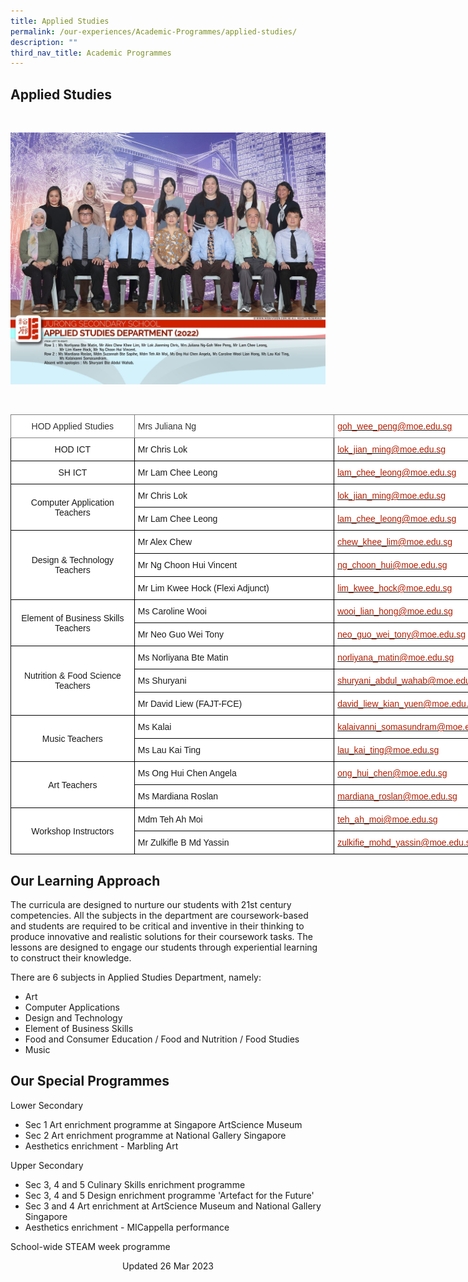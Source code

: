 ```yaml
---
title: Applied Studies
permalink: /our-experiences/Academic-Programmes/applied-studies/
description: ""
third_nav_title: Academic Programmes
---
```

## Applied Studies
<br>

![](/images/JS_Applied%20Studies%20Department.jpg)

<br>
<style type="text/css">
.tg  {border-collapse:collapse;border-spacing:0;}
.tg td{border-color:black;border-style:solid;border-width:1px;font-family:Arial, sans-serif;font-size:14px;
  overflow:hidden;padding:10px 5px;word-break:normal;}
.tg th{border-color:black;border-style:solid;border-width:1px;font-family:Arial, sans-serif;font-size:14px;
  font-weight:normal;overflow:hidden;padding:10px 5px;word-break:normal;}
.tg .tg-od4g{background-color:#FFF;border-color:inherit;color:#323232;text-align:left;vertical-align:middle}
.tg .tg-nd0w{background-color:#FFF;border-color:inherit;color:#B21D00;text-align:left;text-decoration:underline;vertical-align:top}
.tg .tg-x8ce{background-color:#FFF;border-color:inherit;color:#323232;text-align:center;vertical-align:middle}
.tg .tg-f4yw{background-color:#FFF;text-align:center;vertical-align:middle}
.tg .tg-zr06{background-color:#FFF;text-align:left;vertical-align:middle}
.tg .tg-lm8h{background-color:#FFF;color:#B21D00;text-align:left;vertical-align:top}
</style>
<table class="tg" style="undefined;table-layout: fixed; width: 838px">
<colgroup>
<col style="width: 198px">
<col style="width: 320px">
<col style="width: 320px">
</colgroup>
<thead>
  <tr>
    <th class="tg-x8ce">HOD Applied Studies<br></th>
    <th class="tg-od4g">Mrs Juliana Ng</th>
    <th class="tg-nd0w"><a href="mailto:goh_wee_peng@moe.edu.sg"><span style="text-decoration:none;color:#B21D00">goh_wee_peng@moe.edu.sg</span></a></th>
  </tr>
</thead>
<tbody>
  <tr>
    <td class="tg-f4yw">HOD ICT</td>
    <td class="tg-zr06">Mr Chris Lok</td>
    <td class="tg-lm8h"><a href="mailto:lok_jian_ming@moe.edu.sg"><span style="text-decoration:none;color:#B21D00">lok_jian_ming@moe.edu.sg</span></a></td>
  </tr>
  <tr>
    <td class="tg-f4yw">SH ICT</td>
    <td class="tg-zr06">Mr Lam Chee Leong</td>
    <td class="tg-lm8h"><a href="mailto:lam_chee_leong@moe.edu.sg"><span style="text-decoration:none;color:#B21D00">lam_chee_leong@moe.edu.sg</span></a></td>
  </tr>
  <tr>
    <td class="tg-f4yw" rowspan="2">Computer Application Teachers</td>
    <td class="tg-zr06">Mr Chris Lok</td>
    <td class="tg-lm8h"><a href="mailto:lok_jian_ming@moe.edu.sg"><span style="text-decoration:none;color:#B21D00">lok_jian_ming@moe.edu.sg</span></a></td>
  </tr>
  <tr>
    <td class="tg-zr06">Mr Lam Chee Leong<br></td>
    <td class="tg-lm8h"><a href="mailto:lam_chee_leong@moe.edu.sg"><span style="text-decoration:none;color:#B21D00">lam_chee_leong@moe.edu.sg</span></a><br></td>
  </tr>
  <tr>
    <td class="tg-f4yw" rowspan="3">Design &amp; Technology Teachers<br></td>
    <td class="tg-zr06">Mr Alex Chew<br></td>
    <td class="tg-lm8h"><a href="mailto:chew_khee_lin@moe.edu.sg"><span style="text-decoration:none;color:#B21D00">chew_khee_lim@moe.edu.sg</span></a><br></td>
  </tr>
  <tr>
    <td class="tg-zr06">Mr Ng Choon Hui Vincent</td>
    <td class="tg-lm8h"><a href="mailto:ng_choon_hui@moe.edu.sg"><span style="text-decoration:none;color:#B21D00">ng_choon_hui@moe.edu.sg</span></a><br></td>
  </tr>
  <tr>
    <td class="tg-zr06">Mr Lim Kwee Hock (Flexi Adjunct)</td>
    <td class="tg-lm8h"><a href="mailto:lim_kwee_hock@moe.edu.sg"><span style="text-decoration:none;color:#B21D00">lim_kwee_hock@moe.edu.sg</span></a><br></td>
  </tr>
  <tr>
    <td class="tg-f4yw" rowspan="2">Element of Business Skills Teachers<br></td>
    <td class="tg-zr06">Ms Caroline Wooi<br></td>
    <td class="tg-lm8h"><a href="mailto:wooi_lian_hong@moe.edu.sg"><span style="text-decoration:none;color:#B21D00">wooi_lian_hong@moe.edu.sg</span></a></td>
  </tr>
  <tr>
    <td class="tg-zr06">Mr Neo Guo Wei Tony</td>
    <td class="tg-lm8h"><a href="mailto:neo_guo_wei_tony@moe.edu.sg"><span style="text-decoration:none;color:#B21D00">neo_guo_wei_tony@moe.edu.sg</span></a><br></td>
  </tr>
  <tr>
    <td class="tg-f4yw" rowspan="3">Nutrition &amp; Food Science Teachers<br></td>
    <td class="tg-zr06">Ms Norliyana Bte Matin<br></td>
    <td class="tg-lm8h"><a href="mailto:norliyana_matin@moe.edu.sg"><span style="text-decoration:none;color:#B21D00">norliyana_matin@moe.edu.sg</span></a></td>
	</tr>
  <tr>
    <td class="tg-zr06">Ms Shuryani</td>
    <td class="tg-lm8h"><a href="mailto:shuryani_abdul_wahab@moe.edu.sg"><span style="text-decoration:none;color:#B21D00">shuryani_abdul_wahab@moe.edu.sg</span></a></td>
	</tr>
  <tr>
		<td class="tg-zr06">Mr David Liew (FAJT-FCE)</td>
    <td class="tg-lm8h"><a href="mailto:david_liew_kian_yuen@moe.edu.sg"><span style="text-decoration:none;color:#B21D00">david_liew_kian_yuen@moe.edu.sg</span></a></td>
  </tr>
  <tr>
    <td class="tg-f4yw" rowspan="2">Music Teachers</td>
    <td class="tg-zr06">Ms Kalai</td>
    <td class="tg-lm8h"><a href="mailto:kalaivanni_somasundram@moe.edu.sg"><span style="text-decoration:none;color:#B21D00">kalaivanni_somasundram@moe.edu.sg</span></a></td>
  </tr>
  <tr>
    <td class="tg-zr06">Ms Lau Kai Ting</td>
    <td class="tg-lm8h"><a href="mailto:lau_kai_ting@moe.edu.sg"><span style="text-decoration:none;color:#B21D00">lau_kai_ting@moe.edu.sg</span></a></td>
  </tr>
  <tr>
    <td class="tg-f4yw" rowspan="2">Art Teachers</td>
    <td class="tg-zr06">Ms Ong Hui Chen Angela</td>
    <td class="tg-lm8h"><a href="mailto:ong_hui_chen@moe.edu.sg"><span style="text-decoration:none;color:#B21D00">ong_hui_chen@moe.edu.sg</span></a></td>
  </tr>
  <tr>
    <td class="tg-zr06">Ms Mardiana Roslan</td>
    <td class="tg-lm8h"><a href="mailto:mardiana_roslan@moe.edu.sg"><span style="text-decoration:none;color:#B21D00">mardiana_roslan@moe.edu.sg</span></a></td>
  </tr>
  <tr>
    <td class="tg-f4yw" rowspan="2">Workshop Instructors<br></td>
    <td class="tg-zr06">Mdm Teh Ah Moi<br></td>
    <td class="tg-lm8h"><a href="mailto:teh_ah_moi@moe.edu.sg"><span style="text-decoration:none;color:#B21D00">teh_ah_moi@moe.edu.sg</span></a></td>
  </tr>
  <tr>
    <td class="tg-zr06">Mr Zulkifle B Md Yassin<br></td>
    <td class="tg-lm8h"><a href="mailto:zulkifie_mohd_yassin@moe.edu.sg"><span style="text-decoration:none;color:#B21D00">zulkifie_mohd_yassin@moe.edu.sg</span></a></td>
  </tr>
</tbody>
</table>

## Our Learning Approach


The curricula are designed to nurture our students with 21st century competencies. All the subjects in the department are coursework-based and students are required to be critical and inventive in their thinking to produce innovative and realistic solutions for their coursework tasks. The lessons are designed to engage our students through experiential learning to construct their knowledge.

  

There are 6 subjects in Applied Studies Department, namely:

*   Art
*   Computer Applications
*   Design and Technology
*   Element of Business Skills
*   Food and Consumer Education / Food and Nutrition / Food Studies
*   Music

## Our Special Programmes


Lower Secondary

*   Sec 1 Art enrichment programme at Singapore ArtScience Museum
*   Sec 2 Art enrichment programme at National Gallery Singapore
*   Aesthetics enrichment - Marbling Art

  

Upper Secondary

*   Sec 3, 4 and 5 Culinary Skills enrichment programme
*   Sec 3, 4 and 5 Design enrichment programme 'Artefact for the Future'
*   Sec 3 and 4 Art enrichment at ArtScience Museum and National Gallery Singapore
*   Aesthetics enrichment - MICappella performance

School-wide STEAM week programme

<center> Updated 26 Mar 2023 </center>